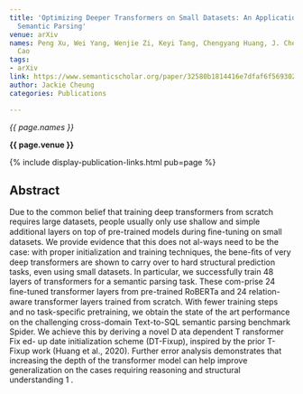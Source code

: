 ```yaml
---
title: 'Optimizing Deeper Transformers on Small Datasets: An Application on Text-to-SQL
  Semantic Parsing'
venue: arXiv
names: Peng Xu, Wei Yang, Wenjie Zi, Keyi Tang, Chengyang Huang, J. Cheung, Yanshuai
  Cao
tags:
- arXiv
link: https://www.semanticscholar.org/paper/32580b1814416e7dfaf6f569302441046c1ac39e
author: Jackie Cheung
categories: Publications

---
```


*{{ page.names }}*

**{{ page.venue }}**

{% include display-publication-links.html pub=page %}

## Abstract

Due to the common belief that training deep transformers from scratch requires large datasets, people usually only use shallow and simple additional layers on top of pre-trained models during ﬁne-tuning on small datasets. We provide evidence that this does not al-ways need to be the case: with proper initialization and training techniques, the bene-ﬁts of very deep transformers are shown to carry over to hard structural prediction tasks, even using small datasets. In particular, we successfully train 48 layers of transformers for a semantic parsing task. These com-prise 24 ﬁne-tuned transformer layers from pre-trained RoBERTa and 24 relation-aware transformer layers trained from scratch. With fewer training steps and no task-speciﬁc pretraining, we obtain the state of the art performance on the challenging cross-domain Text-to-SQL semantic parsing benchmark Spider. We achieve this by deriving a novel D ata dependent T ransformer Fix ed- up date initialization scheme (DT-Fixup), inspired by the prior T-Fixup work (Huang et al., 2020). Further error analysis demonstrates that increasing the depth of the transformer model can help improve generalization on the cases requiring reasoning and structural understanding 1 .
